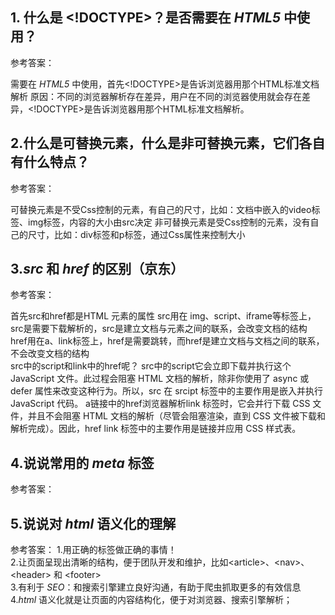 ## 1. 什么是 \<!DOCTYPE>？是否需要在 *HTML5* 中使用？
参考答案：

需要在 *HTML5* 中使用，首先<!DOCTYPE>是告诉浏览器用那个HTML标准文档解析
原因：不同的浏览器解析存在差异，用户在不同的浏览器使用就会存在差异，<!DOCTYPE>是告诉浏览器用那个HTML标准文档解析。

## 2.什么是可替换元素，什么是非可替换元素，它们各自有什么特点？
参考答案：

可替换元素是不受Css控制的元素，有自己的尺寸，比如：文档中嵌入的video标签、img标签，内容的大小由src决定
非可替换元素是受Css控制的元素，没有自己的尺寸，比如：div标签和p标签，通过Css属性来控制大小

## 3.*src* 和 *href* 的区别（京东）
参考答案：

首先src和href都是HTML 元素的属性
src用在 img、script、iframe等标签上，src是需要下载解析的，src是建立文档与元素之间的联系，会改变文档的结构
href用在a、link标签上，href是需要跳转，而href是建立文档与文档之间的联系，不会改变文档的结构
<br>
src中的script和link中的href呢？
src中的script它会立即下载并执行这个 JavaScript 文件。此过程会阻塞 HTML 文档的解析，除非你使用了 async 或 defer 属性来改变这种行为。所以，src 在 srcipt 标签中的主要作用是嵌入并执行 JavaScript 代码。
a链接中的href浏览器解析link 标签时，它会并行下载 CSS 文件，并且不会阻塞 HTML 文档的解析（尽管会阻塞渲染，直到 CSS 文件被下载和解析完成）。因此，href link 标签中的主要作用是链接并应用 CSS 样式表。

## 4.说说常用的 *meta* 标签
参考答案：

## 5.说说对 *html* 语义化的理解
参考答案：
1.用正确的标签做正确的事情！
<br>
2.让页面呈现出清晰的结构，便于团队开发和维护，比如\<article>、\<nav>、\<header> 和 \<footer>
<br>
3.有利于 *SEO*：和搜索引擎建立良好沟通，有助于爬虫抓取更多的有效信息
<br>
4.*html* 语义化就是让页面的内容结构化，便于对浏览器、搜索引擎解析；

##

